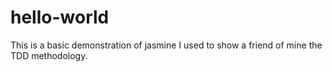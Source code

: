 hello-world
===========

This is a basic demonstration of jasmine I used
to show a friend of mine the TDD methodology.
